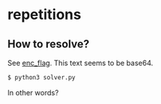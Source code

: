 # repetitions

## How to resolve?

See [enc_flag](./enc_flag).
This text seems to be base64.

````bash
$ python3 solver.py
````

In other words?